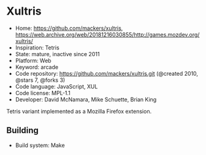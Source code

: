 # Xultris

- Home: https://github.com/mackers/xultris, https://web.archive.org/web/20181216030855/http://games.mozdev.org/xultris/
- Inspiration: Tetris
- State: mature, inactive since 2011
- Platform: Web
- Keyword: arcade
- Code repository: https://github.com/mackers/xultris.git (@created 2010, @stars 7, @forks 3)
- Code language: JavaScript, XUL
- Code license: MPL-1.1
- Developer: David McNamara, Mike Schuette, Brian King

Tetris variant implemented as a Mozilla Firefox extension.

## Building

- Build system: Make
